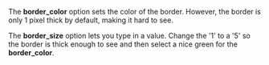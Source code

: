 The **border_color** option sets the color of the border. However, the border is only 1 pixel thick by default, making it hard to see.

The **border_size** option lets you type in a value. Change the '1' to a '5' so the border is thick enough to see and then select a nice green for the **border_color**.
